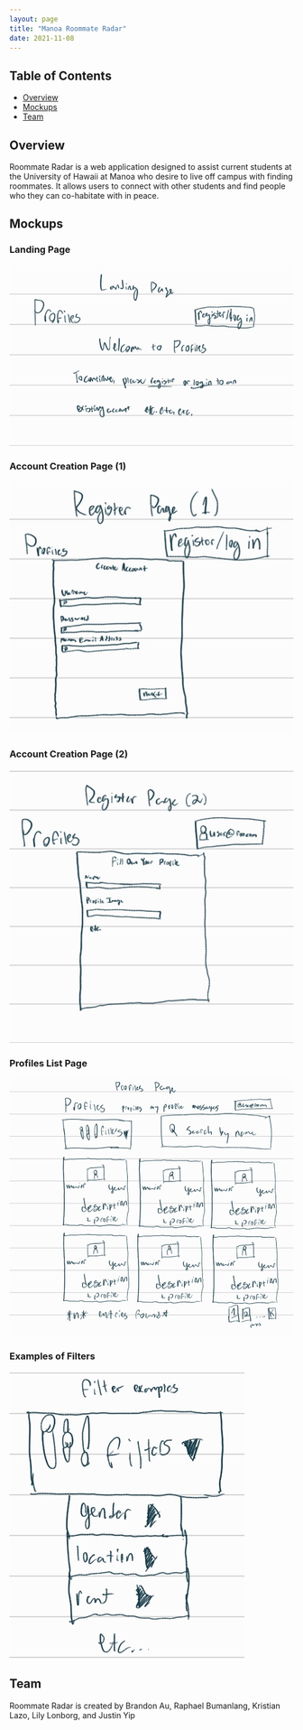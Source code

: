 ```yaml
---
layout: page
title: "Manoa Roommate Radar"
date: 2021-11-08
---
```

## Table of Contents
* [Overview](#overview)
* [Mockups](#mockups)
* [Team](#team)

## Overview
Roommate Radar is a web application designed to assist current students at the University of Hawaii at Manoa who desire to live off campus with finding roommates. It allows users to connect with other students and find people who they can co-habitate with in peace.

## Mockups
### Landing Page
![](/images/landing.png)
### Account Creation Page (1)
![](/images/create_account_1.png)
### Account Creation Page (2)
![](/images/create_account_2.png)
### Profiles List Page
![](/images/profiles_mockup.png)
### Examples of Filters
![](/images/filters_ex.png)

## Team
Roommate Radar is created by Brandon Au, Raphael Bumanlang, Kristian Lazo, Lily Lonborg, and Justin Yip
